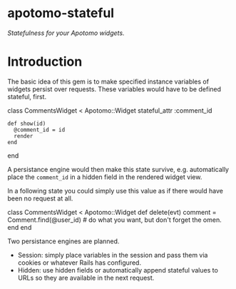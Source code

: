 # apotomo-stateful

<em>Statefulness for your Apotomo widgets.</em>


# Introduction

The basic idea of this gem is to make specified instance variables of widgets persist over requests. These variables would have to be defined stateful, first.

  class CommentsWidget < Apotomo::Widget
    stateful_attr :comment_id
    
    def show(id)
      @comment_id = id
      render
    end
  end

 A persistance engine would then make this state survive, e.g. automatically place the `comment_id` in a hidden field in the rendered widget view.

 In a following state you could simply use this value as if there would have been no request at all.

   class CommentsWidget < Apotomo::Widget
     def delete(evt)
      comment = Comment.find(@user_id)
      # do what you want, but don't forget the omen.
    end
  end

Two persistance engines are planned.

* Session: simply place variables in the session and pass them via cookies or whatever Rails has configured.
* Hidden: use hidden fields or automatically append stateful values to URLs so they are available in the next request.